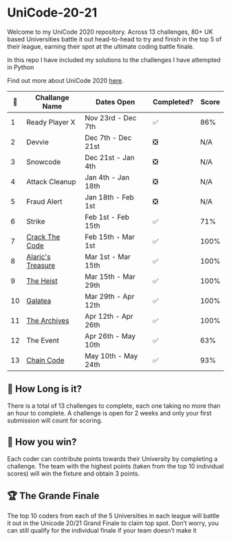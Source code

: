 # UniCode-20-21

Welcome to my UniCode 2020 repository. 
Across 13 challenges, 80+ UK based Universities battle it out head-to-head to try and finish in the top 5 of their league, earning their spot at the ultimate coding battle finale.

In this repo I have included my solutions to the challenges I have attempted in Python

Find out more about UniCode 2020 [here](https://www.showcode.io/unicode/).


:pencil: | Challange Name        | Dates Open          | Completed?                    | Score | 
---------|-----------------------|---------------------|-------------------------------|-------|
1        | Ready Player X        | Nov 23rd - Dec 7th  | :white_check_mark:            |  86%  | 
2        | Devvie                | Dec 7th - Dec 21st  | :negative_squared_cross_mark: |  N/A  | 
3        | Snowcode              | Dec 21st - Jan 4th  | :negative_squared_cross_mark: |  N/A  | 
4        | Attack Cleanup        | Jan 4th - Jan 18th  | :negative_squared_cross_mark: |  N/A  | 
5        | Fraud Alert           | Jan 18th - Feb 1st  | :negative_squared_cross_mark: |  N/A  | 
6        | Strike                | Feb 1st - Feb 15th  | :white_check_mark:            |  71%  | 
7        | [Crack The Code][7]   | Feb 15th - Mar 1st  | :white_check_mark:            |  100% | 
8        | [Alaric's Treasure][8]| Mar 1st - Mar 15th  | :white_check_mark:            |  100% | 
9        | [The Heist][9]        | Mar 15th - Mar 29th | :white_check_mark:            |  100% | 
10       | [Galatea][10]         | Mar 29th - Apr 12th | :white_check_mark:            |  100% | 
11       | [The Archives][11]    | Apr 12th - Apr 26th | :white_check_mark:            |  100% | 
12       | The Event             | Apr 26th - May 10th | ✅                            |   63% | 
13       | [Chain Code][13]      | May 10th - May 24th | ✅                            |   93% | 




## :red_car:  How Long is it?

There is a total of 13 challenges to complete, each one taking no more than an hour to complete. 
A challenge is open for 2 weeks and only your first submission will count for scoring.

## :rocket:  How you win?

Each coder can contribute points towards their University by completing a challenge. 
The team with the highest points (taken from the top 10 individual scores) will win the fixture and obtain 3 points.

## :trophy: The Grande Finale

The top 10 coders from each of the 5 Universities in each league will battle it out in the Unicode 20/21 Grand Finale to claim top spot.
Don’t worry, you can still qualify for the individual finale if your team doesn’t make it


[7]:https://github.com/moh-patel/Unicode2020-21/tree/main/Crack_The_Code
[8]:https://github.com/moh-patel/Unicode2020-21/tree/main/Alarics_Treasure
[9]:https://github.com/moh-patel/Unicode2020-21/tree/main/The_Heist
[10]:https://github.com/moh-patel/Unicode2020-21/tree/main/Galatea
[11]:https://github.com/moh-patel/Unicode2020-21/tree/main/The_Archives
[13]:https://github.com/moh-patel/Unicode2020-21/tree/main/Chain_Code

